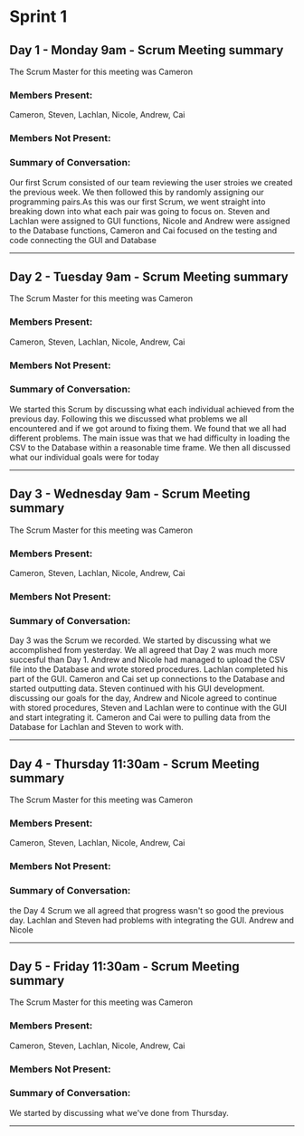 # Sprint 1

## Day 1 -  Monday 9am - Scrum Meeting summary
The Scrum Master for this meeting was Cameron

### Members Present:
Cameron, Steven, Lachlan, Nicole, Andrew, Cai

### Members Not Present:

### Summary of Conversation:
Our first Scrum consisted of our team reviewing the user stroies we created the previous week. We then followed this by randomly assigning our programming pairs.As this was our first Scrum, we went straight into breaking down into what each pair was going to focus on. Steven and Lachlan were assigned to GUI functions, Nicole and Andrew were assigned to the Database functions, Cameron and Cai focused on the testing and code connecting the GUI and Database

---

## Day 2 - Tuesday 9am -  Scrum Meeting summary
The Scrum Master for this meeting was Cameron

### Members Present:
Cameron, Steven, Lachlan, Nicole, Andrew, Cai

### Members Not Present:


### Summary of Conversation:
We started this Scrum by discussing what each individual achieved from the previous day. Following this we discussed what problems we all encountered and if we got around to fixing them. We found that we all had different problems. The main issue was that we had difficulty in loading the CSV to the Database within a reasonable time frame. We then all discussed what our individual goals were for today

---

## Day 3 - Wednesday 9am - Scrum Meeting summary
The Scrum Master for this meeting was Cameron

### Members Present:
Cameron, Steven, Lachlan, Nicole, Andrew, Cai

### Members Not Present:


### Summary of Conversation:
Day 3 was the Scrum we recorded. We started by discussing what we accomplished from yesterday. We all agreed that Day 2 was much more succesful than Day 1. Andrew and Nicole had managed to upload the CSV file into the Database and wrote stored procedures. Lachlan completed his part of the GUI. Cameron and Cai set up connections to the Database and started outputting data. Steven continued with his GUI development. discussing our goals for the day, Andrew and Nicole agreed to continue with stored procedures, Steven and Lachlan were to continue with the GUI and start integrating it. Cameron and Cai were to pulling data from the Database for Lachlan and Steven to work with.

---

## Day 4 - Thursday 11:30am - Scrum Meeting summary
The Scrum Master for this meeting was Cameron

### Members Present:
Cameron, Steven, Lachlan, Nicole, Andrew, Cai

### Members Not Present:


### Summary of Conversation:
the Day 4 Scrum we all agreed that progress wasn't so good the previous day. Lachlan and Steven had problems with integrating the GUI. Andrew and Nicole

---

## Day 5 - Friday 11:30am - Scrum Meeting summary
The Scrum Master for this meeting was Cameron

### Members Present:
Cameron, Steven, Lachlan, Nicole, Andrew, Cai

### Members Not Present:


### Summary of Conversation:
We started by discussing what we've done from Thursday.

---


